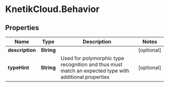 # KnetikCloud.Behavior

## Properties
Name | Type | Description | Notes
------------ | ------------- | ------------- | -------------
**description** | **String** |  | [optional] 
**typeHint** | **String** | Used for polymorphic type recognition and thus must match an expected type with additional properties | [optional] 


